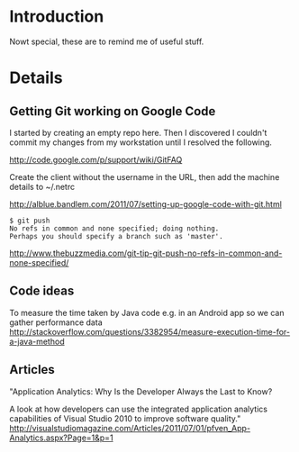 # Introduction #

Nowt special, these are to remind me of useful stuff.


# Details #

## Getting Git working on Google Code ##
I started by creating an empty repo here. Then I discovered I couldn't commit my changes from my workstation until I resolved the following.

http://code.google.com/p/support/wiki/GitFAQ

Create the client without the username in the URL, then add the machine details to ~/.netrc

http://alblue.bandlem.com/2011/07/setting-up-google-code-with-git.html

```
$ git push
No refs in common and none specified; doing nothing.
Perhaps you should specify a branch such as 'master'.
```

http://www.thebuzzmedia.com/git-tip-git-push-no-refs-in-common-and-none-specified/

## Code ideas ##
To measure the time taken by Java code e.g. in an Android app so we can gather performance data
http://stackoverflow.com/questions/3382954/measure-execution-time-for-a-java-method

## Articles ##
"Application Analytics: Why Is the Developer Always the Last to Know?

A look at how developers can use the integrated application analytics capabilities of Visual Studio 2010 to improve software quality." http://visualstudiomagazine.com/Articles/2011/07/01/pfven_App-Analytics.aspx?Page=1&p=1